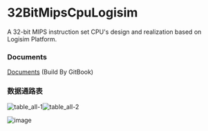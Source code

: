# 32BitMipsCpuLogisim
A 32-bit MIPS instruction set CPU's design and realization based on Logisim Platform.

### Documents
[Documents](./documents/SUMMARY.md) (Build By GitBook)

### 数据通路表
![table_all-1](https://cloud.githubusercontent.com/assets/8684553/23412995/4db1aa4e-fe12-11e6-9b05-ca44c6fc9406.jpg)![table_all-2](https://cloud.githubusercontent.com/assets/8684553/23412992/4d7742e6-fe12-11e6-9208-f8f42b1ed87b.jpg)

![image](https://cloud.githubusercontent.com/assets/8684553/23443930/161263f2-fe6d-11e6-9305-b425d7ca101f.png)
